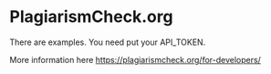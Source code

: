 PlagiarismCheck.org
=========

There are examples. You need put your API_TOKEN. 

More information here https://plagiarismcheck.org/for-developers/